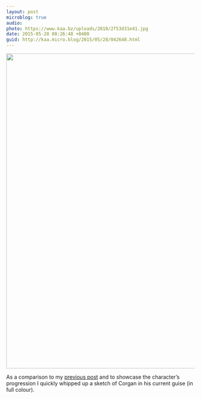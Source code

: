 ```yaml
---
layout: post
microblog: true
audio: 
photo: https://www.kaa.bz/uploads/2018/2f53d31e41.jpg
date: 2015-05-28 08:26:48 +0400
guid: http://kaa.micro.blog/2015/05/28/042648.html
---
```

<img src="https://www.kaa.bz/uploads/2018/2f53d31e41.jpg" alt="" width="840" height="840" class="alignnone size-full wp-image-201" />

As a comparison to my <a href="http://procssr.tumblr.com/post/119905795087/moon-racket-character-study-corgan-continuing">previous post</a> and to showcase the character’s progression I quickly whipped up a sketch of Corgan in his current guise (in full colour).
